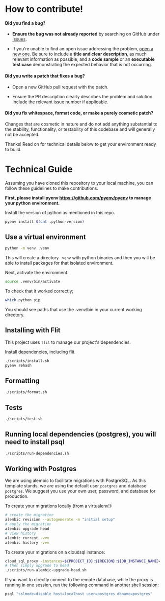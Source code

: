 # How to contribute!

#### **Did you find a bug?**

- **Ensure the bug was not already reported** by searching on GitHub under [Issues](https://github.com/anthonycorletti/cloudrun-fastapi/issues).

- If you're unable to find an open issue addressing the problem, [open a new one](https://github.com/anthonycorletti/cloudrun-fastapi/issues/new). Be sure to include a **title and clear description**, as much relevant information as possible, and a **code sample** or an **executable test case** demonstrating the expected behavior that is not occurring.

#### **Did you write a patch that fixes a bug?**

- Open a new GitHub pull request with the patch.

- Ensure the PR description clearly describes the problem and solution. Include the relevant issue number if applicable.

#### **Did you fix whitespace, format code, or make a purely cosmetic patch?**

Changes that are cosmetic in nature and do not add anything substantial to the stability, functionality, or testability of this codebase and will generally not be accepted.

Thanks! Read on for technical details below to get your environment ready to build.

# Technical Guide

Assuming you have cloned this repository to your local machine, you can follow these guidelines to make contributions.

**First, please install pyenv https://github.com/pyenv/pyenv to manage your python environment.**

Install the version of python as mentioned in this repo.

```sh
pyenv install $(cat .python-version)
```

## Use a virtual environment

```sh
python -m venv .venv
```

This will create a directory `.venv` with python binaries and then you will be able to install packages for that isolated environment.

Next, activate the environment.

```sh
source .venv/bin/activate
```

To check that it worked correctly;

```sh
which python pip
```

You should see paths that use the .venv/bin in your current working directory.

## Installing with Flit

This project uses `flit` to manage our project's dependencies.

Install dependencies, including flit.

```sh
./scripts/install.sh
pyenv rehash
```

## Formatting

```sh
./scripts/format.sh
```

## Tests

```sh
./scripts/test.sh
```

## Running local dependencies (postgres), you will need to install psql

```sh
./scripts/run-dependencies.sh
```

## Working with Postgres

We are using alembic to facilitate migrations with PostgreSQL. As this template stands, we are using the default user `postgres` and database `postgres`. We suggest you use your own user, password, and database for production.

To create your migrations locally (from a virtualenv!):

```sh
# create the migration
alembic revision --autogenerate -m "initial setup"
# apply the migration
alembic upgrade head
# view history
alembic current -vvv
alembic history -vvv
```

To create your migrations on a cloudsql instance:

```sh
cloud_sql_proxy -instances=${PROJECT_ID}:${REGION}:${DB_INSTANCE_NAME}=tcp:5432 -dir=/tmp/cloudsql
# then simply upgrade to head
./scripts/run-alembic-upgrade-head.sh
```

If you want to directly connect to the remote database, while the proxy is running in one session, run the following command in another shell session:

```sh
psql "sslmode=disable host=localhost user=postgres dbname=postgres"
```

